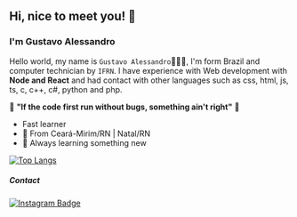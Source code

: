 ## Hi, nice to meet you! 👋

### I'm Gustavo Alessandro
Hello world, my name is ``Gustavo Alessandro``👨🏽‍💻, I'm form Brazil and  computer technician by ``IFRN``. I have experience with Web development with **Node and React** and had contact with other languages such as css, html, js, ts, c, c++, c#, python and php.

👾 **"If the code first run without bugs, something ain't right"** 🧩 

 - Fast learner
 - 📍 From Ceará-Mirim/RN | Natal/RN
 - 🎯 Always learning something new

[![Top Langs](https://github-readme-stats.vercel.app/api/top-langs/?username=gustavoUfrn&layout=compact)](https://github.com/gustavoUfrn/github-readme-stats)

##### Contact
[![Instagram Badge](https://camo.githubusercontent.com/995893e1a358c25b4713c038a26b475b1c2c29b3f1a154e8967ae1b790db5f61/68747470733a2f2f696d672e736869656c64732e696f2f62616467652f2d496e7374616772616d2d76696f6c65743f7374796c653d666c61742d737175617265266c6f676f3d496e7374616772616d266c6f676f436f6c6f723d7768697465266c696e6b3d68747470733a2f2f7777772e696e7374616772616d2e636f6d2f7061706f64656465762f)](https://www.instagram.com/taviinho.gus/)
